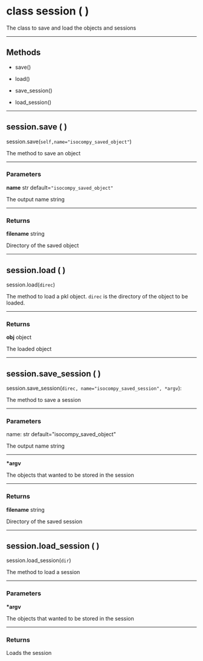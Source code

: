 # class session ( )

The class to save and load the objects and sessions

---


## **Methods**

* save()

* load()

* save_session()

* load_session()

---


## session.save ( )

session.save(`self,name="isocompy_saved_object"`)

The method to save an object

---


### **Parameters**

**name** str default=`"isocompy_saved_object"`

The output name string

---


### **Returns**

**filename** string

Directory of the saved object

---


## session.load ( )

session.load(`direc`)

The method to load a pkl object. `direc` is the directory of the object to be loaded.

---


### **Returns**

**obj** object

The loaded object

---


## session.save_session ( )

session.save_session(`direc, name="isocompy_saved_session", *argv`):

The method to save a session

---


### **Parameters**

name: str default="isocompy_saved_object"

The output name string

---
**\*argv**

The objects that wanted to be stored in the session

---


### **Returns**

**filename** string 

Directory of the saved session

---


## session.load_session ( )

session.load_session(`dir`)

The method to load a session

---


### **Parameters**

**\*argv**

The objects that wanted to be stored in the session

---


### **Returns**

Loads the session


